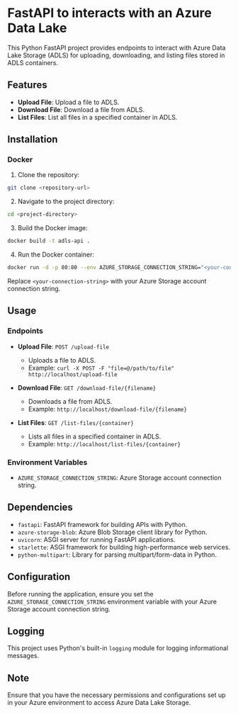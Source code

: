 # FastAPI to interacts with an Azure Data Lake

This Python FastAPI project provides endpoints to interact with Azure Data Lake Storage (ADLS) for uploading, downloading, and listing files stored in ADLS containers.

## Features

- **Upload File**: Upload a file to ADLS.
- **Download File**: Download a file from ADLS.
- **List Files**: List all files in a specified container in ADLS.

## Installation

### Docker

1. Clone the repository:

```bash
git clone <repository-url>
```

2. Navigate to the project directory:

```bash
cd <project-directory>
```

3. Build the Docker image:

```bash
docker build -t adls-api .
```

4. Run the Docker container:

```bash
docker run -d -p 80:80 --env AZURE_STORAGE_CONNECTION_STRING="<your-connection-string>" adls-api
```

Replace `<your-connection-string>` with your Azure Storage account connection string.

## Usage

### Endpoints

- **Upload File**: `POST /upload-file`
  - Uploads a file to ADLS.
  - Example: `curl -X POST -F "file=@/path/to/file" http://localhost/upload-file`

- **Download File**: `GET /download-file/{filename}`
  - Downloads a file from ADLS.
  - Example: `http://localhost/download-file/{filename}`

- **List Files**: `GET /list-files/{container}`
  - Lists all files in a specified container in ADLS.
  - Example: `http://localhost/list-files/{container}`

### Environment Variables

- `AZURE_STORAGE_CONNECTION_STRING`: Azure Storage account connection string.

## Dependencies

- `fastapi`: FastAPI framework for building APIs with Python.
- `azure-storage-blob`: Azure Blob Storage client library for Python.
- `uvicorn`: ASGI server for running FastAPI applications.
- `starlette`: ASGI framework for building high-performance web services.
- `python-multipart`: Library for parsing multipart/form-data in Python.

## Configuration

Before running the application, ensure you set the `AZURE_STORAGE_CONNECTION_STRING` environment variable with your Azure Storage account connection string.

## Logging

This project uses Python's built-in `logging` module for logging informational messages.

## Note

Ensure that you have the necessary permissions and configurations set up in your Azure environment to access Azure Data Lake Storage.
